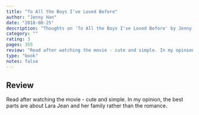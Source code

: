 ```yaml
---
title: "To All the Boys I've Loved Before"
author: "Jenny Han"
date: "2018-08-25"
description: "Thoughts on 'To All the Boys I've Loved Before' by Jenny Han."
category: ""
rating: 3
pages: 355
review: "Read after watching the movie - cute and simple. In my opinion, the best parts are about Lara Jean and her family rather than the romance."
type: "book"
notes: false
---
```


## Review

Read after watching the movie - cute and simple. In my opinion, the best parts are about Lara Jean and her family rather than the romance.
